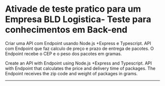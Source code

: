 # Ativade de teste pratico para um Empresa BLD Logistica- Teste para conhecimentos em Back-end 

Criar uma API com Endpoint usando Node.js +Express e Typescript. 
API com Endpoint que faz calculo de preço e prazo de entrega de pacotes. 
O Endpoint recebe o CEP e o peso dos pacotes em gramas.

Create an API with Endpoint using Node.js +Express and Typescript.
API with Endpoint that calculates the price and delivery time of packages. The Endpoint receives the zip code and weight of packages in grams.

<hr>
